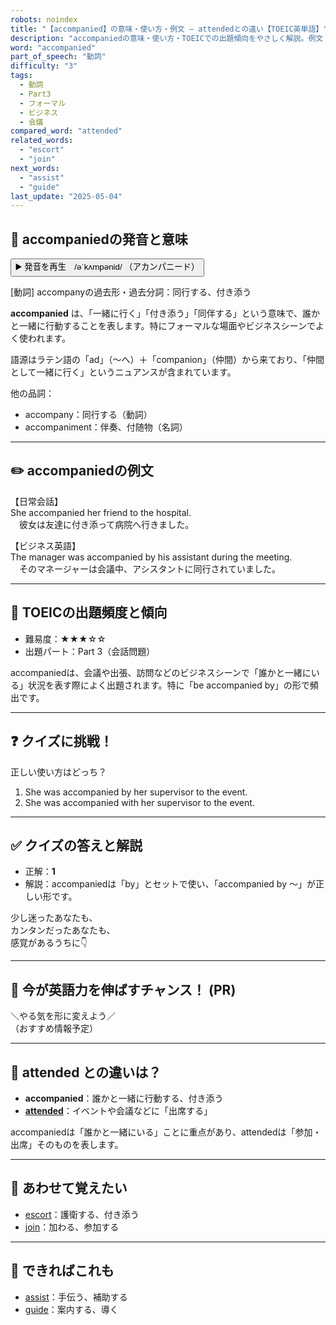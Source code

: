 ```yaml
---
robots: noindex
title: "【accompanied】の意味・使い方・例文 ― attendedとの違い【TOEIC英単語】"
description: "accompaniedの意味・使い方・TOEICでの出題傾向をやさしく解説。例文・クイズ付きでattendedとの違いもわかりやすく学べます。"
word: "accompanied"
part_of_speech: "動詞"
difficulty: "3"
tags:
  - 動詞
  - Part3
  - フォーマル
  - ビジネス
  - 会議
compared_word: "attended"
related_words:
  - "escort"
  - "join"
next_words:
  - "assist"
  - "guide"
last_update: "2025-05-04"
---
```


## 🔰 accompaniedの発音と意味

<button class="play-audio" onclick="playTTS('accompanied')">
  <span class="play-audio-main">
    ▶️ 発音を再生　/əˈkʌmpənid/
  </span>
  <span class="play-audio-sub">
    （アカンパニード）
  </span>
</button>

[動詞] accompanyの過去形・過去分詞：同行する、付き添う

**accompanied** は、「一緒に行く」「付き添う」「同伴する」という意味で、誰かと一緒に行動することを表します。特にフォーマルな場面やビジネスシーンでよく使われます。

語源はラテン語の「ad」（～へ）＋「companion」（仲間）から来ており、「仲間として一緒に行く」というニュアンスが含まれています。

他の品詞：  
- accompany：同行する（動詞）
- accompaniment：伴奏、付随物（名詞）

---

## ✏️ accompaniedの例文

【日常会話】  
She accompanied her friend to the hospital.  
　彼女は友達に付き添って病院へ行きました。

【ビジネス英語】  
The manager was accompanied by his assistant during the meeting.  
　そのマネージャーは会議中、アシスタントに同行されていました。

---

## 🎯 TOEICの出題頻度と傾向

- 難易度：★★★☆☆
- 出題パート：Part 3（会話問題）

accompaniedは、会議や出張、訪問などのビジネスシーンで「誰かと一緒にいる」状況を表す際によく出題されます。特に「be accompanied by」の形で頻出です。

---

## ❓ クイズに挑戦！

正しい使い方はどっち？

1. She was accompanied by her supervisor to the event.  
2. She was accompanied with her supervisor to the event.

---

## ✅ クイズの答えと解説

- 正解：**1**
- 解説：accompaniedは「by」とセットで使い、「accompanied by ～」が正しい形です。

少し迷ったあなたも、  
カンタンだったあなたも、  
感覚があるうちに👇️

---

## 🚀 今が英語力を伸ばすチャンス！ (PR)

<div class="info-center">
＼やる気を形に変えよう／<br>  
（おすすめ情報予定）
</div>

---

## 🤔  attended との違いは？

- **accompanied**：誰かと一緒に行動する、付き添う
- **[attended](/word/attended/)**：イベントや会議などに「出席する」

accompaniedは「誰かと一緒にいる」ことに重点があり、attendedは「参加・出席」そのものを表します。

---

## 🧩 あわせて覚えたい

- [escort](/word/escort/)：護衛する、付き添う
- [join](/word/join/)：加わる、参加する

---

## 📖 できればこれも

- [assist](/word/assist/)：手伝う、補助する
- [guide](/word/guide/)：案内する、導く

<!-- cvid: aid25_bid12 -->
